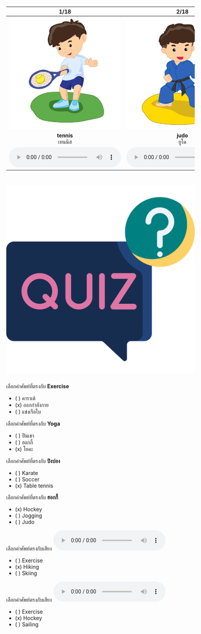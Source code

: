 <div class="carrousel">


|1/18|2/18|3/18|4/18|5/18|6/18|7/18|8/18|9/18|10/18|11/18|12/18|13/18|14/18|15/18|16/18|17/18|18/18|
| :----: | :----: | :----: | :----: | :----: | :----: | :----: | :----: | :----: | :----: | :----: | :----: | :----: | :----: | :----: | :----: | :----: | :----: |
|![](/media/img/sports__tennis.svg)|![](/media/img/sports__judo.svg)|![](/media/img/sports__yoga.svg)|![](/media/img/sports__swimming.svg)|![](/media/img/sports__hiking.svg)|![](/media/img/sports__karate.svg)|![](/media/img/sports__hockey.svg)|![](/media/img/sports__golf.svg)|![](/media/img/sports__gymnastics.svg)|![](/media/img/sports__exercise.svg)|![](/media/img/sports__skiing.svg)|![](/media/img/sports__jogging.svg)|![](/media/img/sports__soccer.svg)|![](/media/img/sports__rugby.svg)|![](/media/img/sports__table&#x20;tennis.svg)|![](/media/img/sports__volleyball.svg)|![](/media/img/sports__basketball.svg)|![](/media/img/sports__sailing.svg)|
|**tennis**<br>เทนนิส|**judo**<br>ยูโด|**yoga**<br>โยคะ|**swimming**<br>ว่ายน้ํา|**hiking**<br>ปีนเขา|**karate**<br>คาราเต้|**hockey**<br>ฮอกกี้|**golf**<br>กอล์ฟ|**gymnastics**<br>ยิมนาสติก|**exercise**<br>ออกกําลังกาย|**skiing**<br>สกี|**jogging**<br>วิ่งออกกําลังกาย|**soccer**<br>ฟุตบอล|**rugby**<br>รักบี้|**table tennis**<br>ปิงปอง|**volleyball**<br>วอลเลย์บอล|**basketball**<br>บาสเก็ตบอล|**sailing**<br>แข่งเรือใบ|
|![](/media/audio/tennis.mp3)|![](/media/audio/judo.mp3)|![](/media/audio/yoga.mp3)|![](/media/audio/swimming.mp3)|![](/media/audio/hiking.mp3)|![](/media/audio/karate.mp3)|![](/media/audio/hockey.mp3)|![](/media/audio/golf.mp3)|![](/media/audio/gymnastics.mp3)|![](/media/audio/exercise.mp3)|![](/media/audio/skiing.mp3)|![](/media/audio/jogging.mp3)|![](/media/audio/soccer.mp3)|![](/media/audio/rugby.mp3)|![](/media/audio/table&#x20;tennis.mp3)|![](/media/audio/volleyball.mp3)|![](/media/audio/basketball.mp3)|![](/media/audio/sailing.mp3)|

</div>



# ![icon](/media/icons/quiz.svg) 


 เลือกคำศัพท์ที่ตรงกับ **Exercise**
 - ( ) คาราเต้
 - (x) ออกกําลังกาย
 - ( ) แข่งเรือใบ

 เลือกคำศัพท์ที่ตรงกับ **Yoga**
 - ( ) ปีนเขา
 - ( ) ฮอกกี้
 - (x) โยคะ

 เลือกคำศัพท์ที่ตรงกับ **ปิงปอง**
 - ( ) Karate
 - ( ) Soccer
 - (x) Table tennis

 เลือกคำศัพท์ที่ตรงกับ **ฮอกกี้**
 - (x) Hockey
 - ( ) Jogging
 - ( ) Judo

เลือกคำศัพท์ตรงกับเสียง ![](/media/audio/hiking.mp3) 
 - ( ) Exercise
 - (x) Hiking
 - ( ) Skiing


เลือกคำศัพท์ตรงกับเสียง ![](/media/audio/hockey.mp3) 
 - ( ) Exercise
 - (x) Hockey
 - ( ) Sailing

